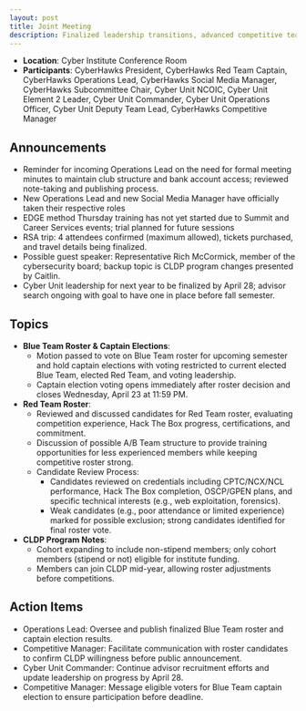 ```yaml
---
layout: post
title: Joint Meeting
description: Finalized leadership transitions, advanced competitive team roster and captain elections, discussed potential Red Team restructuring, and updated CLDP program policies
---
```


* **Location**: Cyber Institute Conference Room
* **Participants**: CyberHawks President, CyberHawks Red Team Captain, CyberHawks Operations Lead, CyberHawks Social Media Manager, CyberHawks Subcommittee Chair, Cyber Unit NCOIC, Cyber Unit Element 2 Leader, Cyber Unit Commander, Cyber Unit Operations Officer, Cyber Unit Deputy Team Lead, CyberHawks Competitive Manager

## Announcements
- Reminder for incoming Operations Lead on the need for formal meeting minutes to maintain club structure and bank account access; reviewed note-taking and publishing process.
- New Operations Lead and new Social Media Manager have officially taken their respective roles
- EDGE method Thursday training has not yet started due to Summit and Career Services events; trial planned for future sessions    
- RSA trip: 4 attendees confirmed (maximum allowed), tickets purchased, and travel details being finalized.
- Possible guest speaker: Representative Rich McCormick, member of the cybersecurity board; backup topic is CLDP program changes presented by Caitlin.
- Cyber Unit leadership for next year to be finalized by April 28; advisor search ongoing with goal to have one in place before fall semester.

## Topics
- **Blue Team Roster & Captain Elections**:
    - Motion passed to vote on Blue Team roster for upcoming semester and hold captain elections with voting restricted to current elected Blue Team, elected Red Team, and voting leadership.
    - Captain election voting opens immediately after roster decision and closes Wednesday, April 23 at 11:59 PM.
- **Red Team Roster**:
    - Reviewed and discussed candidates for Red Team roster, evaluating competition experience, Hack The Box progress, certifications, and commitment.
    - Discussion of possible A/B Team structure to provide training opportunities for less experienced members while keeping competitive roster strong.
    - Candidate Review Process:
	    - Candidates reviewed on credentials including CPTC/NCX/NCL performance, Hack The Box completion, OSCP/GPEN plans, and specific technical interests (e.g., web exploitation, forensics).
	    - Weak candidates (e.g., poor attendance or limited experience) marked for possible exclusion; strong candidates identified for final roster vote.
- **CLDP Program Notes**:
    - Cohort expanding to include non-stipend members; only cohort members (stipend or not) eligible for institute funding.
    - Members can join CLDP mid-year, allowing roster adjustments before competitions.

## Action Items
- Operations Lead: Oversee and publish finalized Blue Team roster and captain election results.
- Competitive Manager: Facilitate communication with roster candidates to confirm CLDP willingness before public announcement.
- Cyber Unit Commander: Continue advisor recruitment efforts and update leadership on progress by April 28.
- Competitive Manager: Message eligible voters for Blue Team captain election to ensure participation before deadline.